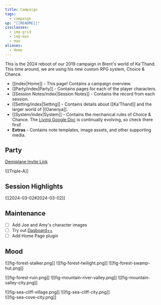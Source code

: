 ```yaml
---
title: Campaign
tags:
  - campaign
up: "[[README]]"
cssclasses:
  - img-grid
  - img-max
  - max
aliases:
  - Home
---
```

This is the 2024 reboot of our 2019 campaign in Brent's world of Ka'Thand. This time around, we are using his new custom RPG system, Choice & Chance. 

- [[index|Home]] - This page! Contains a campaign overview. 
- [[Party/index|Party]] - Contains pages for each of the player characters. 
- [[Session Notes/index|Session Notes]] - Contains the record from each session. 
- [[Setting/index|Setting]] - Contains details about [[Ka’Thand]] and the larger world of [[Oanenya]]. 
- [[System/index|System]] - Contains the mechanical rules of Choice & Chance. The [Living Google Doc](https://docs.google.com/document/d/1AFUSyEgLVVTTq5rTqS7DSrYVwWzT3wF4DFqBILeWqtE/edit#heading=h.fvhadisoat29) is continually evolving, so check there first!
- **Extras** - Contains note templates, image assets, and other supporting media. 

## Party 

[Demiplane Invite Link](https://app.demiplane.com/share/VRI272P?utm_source=demiplane&utm_medium=share&utm_campaign=238537) 

![[Triple-A]] 

## Session Highlights

![[2024-03-02#2024-03-02]]  

## Maintenance

- [ ] Add Joe and Amy's character images
- [ ] Try out [Dasboard++](https://github.com/TfTHacker/DashboardPlusPlus)  
- [ ] Add Home Page plugin

## Mood

![[fig-forest-stalker.png]] 
![[fig-forest-twilight.png]] 
![[fig-forest-swamp-hut.png]] 

![[fig-forest-ruin.png]] 
![[fig-mountain-river-valley.png]] 
![[fig-mountain-valley-city.png]] 

![[fig-sea-cliff-village.png]] 
![[fig-sea-cliff-city.png]]  
![[fig-sea-cove-city.png]] 



